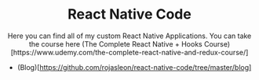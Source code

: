 <div align="center">
<h1>React Native Code</h1>
Here you can find all of my custom React Native Applications. You can take the course here (The Complete React Native + Hooks Course)[https://www.udemy.com/the-complete-react-native-and-redux-course/]
</div>

- (Blog)[https://github.com/rojasleon/react-native-code/tree/master/blog]
